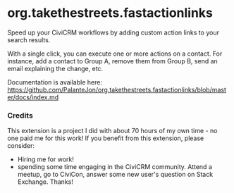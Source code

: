# org.takethestreets.fastactionlinks

Speed up your CiviCRM workflows by adding custom action links to your search results.

With a single click, you can execute one or more actions on a contact.  For instance, add a contact to Group A, remove them from Group B, send an email explaining the change, etc.

Documentation is available here: https://github.com/PalanteJon/org.takethestreets.fastactionlinks/blob/master/docs/index.md

### Credits
This extension is a project I did with about 70 hours of my own time - no one paid me for this work!  If you benefit from this extension, please consider:
* Hiring me for work!
* spending some time engaging in the CiviCRM community.  Attend a meetup, go to CiviCon, answer some new user's question on Stack Exchange.  Thanks!
